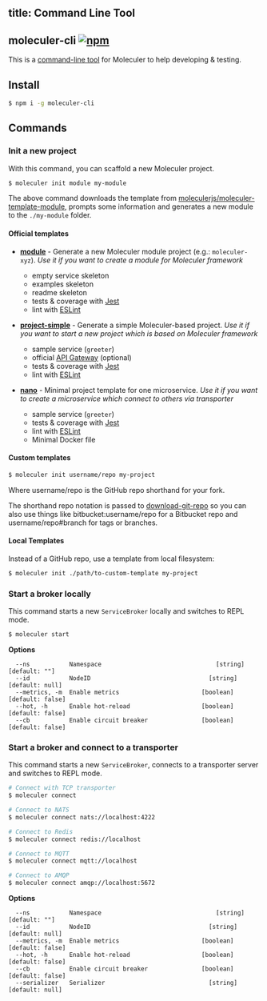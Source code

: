 title: Command Line Tool
---

## moleculer-cli [![npm](https://img.shields.io/npm/v/moleculer-cli.svg?maxAge=3600)](https://www.npmjs.com/package/moleculer-cli)
This is a [command-line tool](https://github.com/moleculerjs/moleculer-cli) for Moleculer to help developing & testing.

## Install

``` bash
$ npm i -g moleculer-cli
```

## Commands

### Init a new project
With this command, you can scaffold a new Moleculer project.

``` bash
$ moleculer init module my-module
```
The above command downloads the template from [moleculerjs/moleculer-template-module](https://github.com/moleculerjs/moleculer-template-module), prompts some information and generates a new module to the `./my-module` folder.

#### Official templates

* [**module**](https://github.com/moleculerjs/moleculer-template-module) - Generate a new Moleculer module project (e.g.: `moleculer-xyz`). *Use it if you want to create a module for Moleculer framework*
	* empty service skeleton
	* examples skeleton
	* readme skeleton
	* tests & coverage with [Jest](http://facebook.github.io/jest/)
	* lint with [ESLint](http://eslint.org/)


* [**project-simple**](https://github.com/moleculerjs/moleculer-template-project-simple) - Generate a simple Moleculer-based project. *Use it if you want to start a new project which is based on Moleculer framework*
	* sample service (`greeter`)
	* official [API Gateway](https://github.com/moleculerjs/moleculer-web) (optional)
	* tests & coverage with [Jest](http://facebook.github.io/jest/)
	* lint with [ESLint](http://eslint.org/)


* [**nano**](https://github.com/moleculerjs/moleculer-template-nano) - Minimal project template for one microservice. *Use it if you want to create a microservice which connect to others via transporter*
	* sample service (`greeter`)
	* tests & coverage with [Jest](http://facebook.github.io/jest/)
	* lint with [ESLint](http://eslint.org/)
	* Minimal Docker file

#### Custom templates

``` bash
$ moleculer init username/repo my-project
```
Where username/repo is the GitHub repo shorthand for your fork.

The shorthand repo notation is passed to [download-git-repo](https://github.com/flipxfx/download-git-repo) so you can also use things like bitbucket:username/repo for a Bitbucket repo and username/repo#branch for tags or branches.

#### Local Templates

Instead of a GitHub repo, use a template from local filesystem:
``` bash
$ moleculer init ./path/to-custom-template my-project
```

### Start a broker locally
This command starts a new `ServiceBroker` locally and switches to REPL mode.
```bash
$ moleculer start
```

**Options**
```
  --ns           Namespace                                [string] [default: ""]
  --id           NodeID                                 [string] [default: null]
  --metrics, -m  Enable metrics                       [boolean] [default: false]
  --hot, -h      Enable hot-reload                    [boolean] [default: false]
  --cb           Enable circuit breaker               [boolean] [default: false]
```

### Start a broker and connect to a transporter
This command starts a new `ServiceBroker`, connects to a transporter server and switches to REPL mode.
```bash
# Connect with TCP transporter
$ moleculer connect

# Connect to NATS
$ moleculer connect nats://localhost:4222

# Connect to Redis
$ moleculer connect redis://localhost

# Connect to MQTT
$ moleculer connect mqtt://localhost

# Connect to AMQP
$ moleculer connect amqp://localhost:5672
```

**Options**
```
  --ns           Namespace                                [string] [default: ""]
  --id           NodeID                                 [string] [default: null]
  --metrics, -m  Enable metrics                       [boolean] [default: false]
  --hot, -h      Enable hot-reload                    [boolean] [default: false]
  --cb           Enable circuit breaker               [boolean] [default: false]
  --serializer   Serializer                             [string] [default: null]
```
